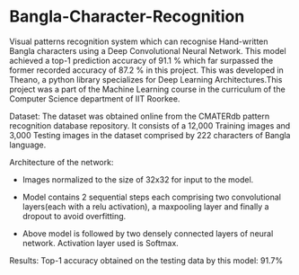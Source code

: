 # Bangla-Character-Recognition
Visual patterns recognition system which can recognise Hand-written Bangla characters using a Deep Convolutional Neural Network. This model achieved a top-1 prediction accuracy of 91.1 % which far surpassed the former recorded accuracy of 87.2 % in this project. This was developed in Theano, a python library specializes for Deep Learning Architectures.This project was a part of the Machine Learning course in the curriculum of the Computer Science department of IIT Roorkee.

Dataset:
The dataset was obtained online from the CMATERdb pattern recognition database repository. It consists of a 12,000 Training images and 3,000 Testing images in the dataset comprised by 222 characters of Bangla language. 


Architecture of the network:
- Images normalized to the size of 32x32 for input to the model. 
- Model contains 2 sequential steps each comprising two convolutional layers(each with a relu activation), a maxpooling layer   and finally a dropout to avoid overfitting.

- Above model is followed by two densely connected layers of neural network. Activation layer used is Softmax. 

Results:
Top-1 accuracy obtained on the testing data by this model: 91.7%

